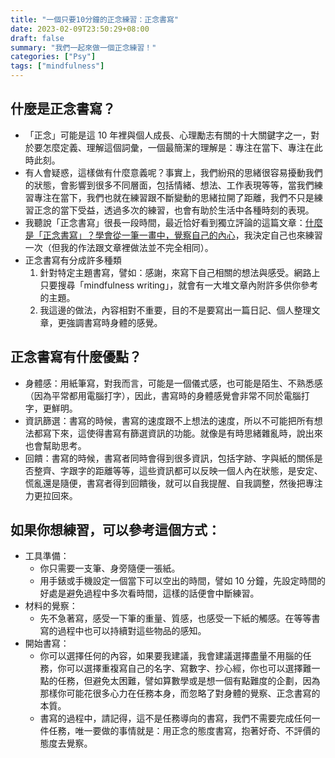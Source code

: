 ```yaml
---
title: "一個只要10分鐘的正念練習：正念書寫"
date: 2023-02-09T23:50:29+08:00
draft: false
summary: "我們一起來做一個正念練習！"
categories: ["Psy"]
tags: ["mindfulness"]
---
```


## 什麼是正念書寫？

- 「正念」可能是這 10 年裡與個人成長、心理勵志有關的十大關鍵字之一，對於要怎麼定義、理解這個詞彙，一個最簡潔的理解是：專注在當下、專注在此時此刻。
- 有人會疑惑，這樣做有什麼意義呢？事實上，我們紛飛的思緒很容易擾動我們的狀態，會影響到很多不同層面，包括情緒、想法、工作表現等等，當我們練習專注在當下，我們也就在練習跟不斷變動的思緒拉開了距離，我們不只是練習正念的當下受益，透過多次的練習，也會有助於生活中各種時刻的表現。
- 我聽說「正念書寫」很長一段時間，最近恰好看到獨立評論的這篇文章：[什麼是「正念書寫」？學會從一筆一畫中，覺察自己的內心](https://opinion.cw.com.tw/blog/profile/390/article/13231?utm_source=fb_opinion&utm_medium=social&utm_term=fb_opinion-social-daily&utm_source=fb_cw&utm_medium=affiliate&utm_term=fb_cw-affiliate-daily)，我決定自己也來練習一次（但我的作法跟文章裡做法並不完全相同）。
- 正念書寫有分成許多種類
  1.  針對特定主題書寫，譬如：感謝，來寫下自己相關的想法與感受。網路上只要搜尋「mindfulness writing」，就會有一大堆文章內附許多供你參考的主題。
  2.  我這邊的做法，內容相對不重要，目的不是要寫出一篇日記、個人整理文章，更強調書寫時身體的感覺。

## 正念書寫有什麼優點？

- 身體感：用紙筆寫，對我而言，可能是一個儀式感，也可能是陌生、不熟悉感（因為平常都用電腦打字），因此，書寫時的身體感覺會非常不同於電腦打字，更鮮明。
- 資訊篩選：書寫的時候，書寫的速度跟不上想法的速度，所以不可能把所有想法都寫下來，這使得書寫有篩選資訊的功能。就像是有時思緒雜亂時，說出來也會幫助思考。
- 回饋：書寫的時候，書寫者同時會得到很多資訊，包括字跡、字與紙的關係是否整齊、字跟字的距離等等，這些資訊都可以反映一個人內在狀態，是安定、慌亂還是隨便，書寫者得到回饋後，就可以自我提醒、自我調整，然後把專注力更拉回來。

## 如果你想練習，可以參考這個方式：

- 工具準備：
  - 你只需要一支筆、身旁隨便一張紙。
  - 用手錶或手機設定一個當下可以空出的時間，譬如 10 分鐘，先設定時間的好處是避免過程中多次看時間，這樣的話便會中斷練習。
- 材料的覺察：
  - 先不急著寫，感受一下筆的重量、質感，也感受一下紙的觸感。在等等書寫的過程中也可以持續對這些物品的感知。
- 開始書寫：
  - 你可以選擇任何的內容，如果要我建議，我會建議選擇盡量不用腦的任務，你可以選擇重複寫自己的名字、寫數字、抄心經，你也可以選擇難一點的任務，但避免太困難，譬如算數學或是想一個有點難度的企劃，因為那樣你可能花很多心力在任務本身，而忽略了對身體的覺察、正念書寫的本質。
  - 書寫的過程中，請記得，這不是任務導向的書寫，我們不需要完成任何一件任務，唯一要做的事情就是：用正念的態度書寫，抱著好奇、不評價的態度去覺察。
